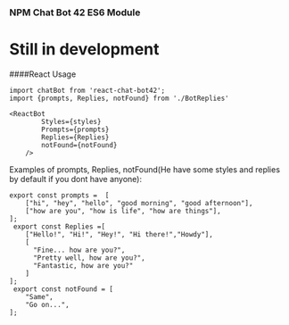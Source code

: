 ### NPM Chat Bot 42 ES6 Module
# Still in development
####React Usage

```react 
import chatBot from 'react-chat-bot42';
import {prompts, Replies, notFound} from './BotReplies'

<ReactBot  
        Styles={styles} 
		Prompts={prompts} 
		Replies={Replies}
		notFound={notFound}
	/>
```

Examples of prompts, Replies, notFound(He have some styles and replies by default if you dont have anyone):
```react
export const prompts =  [
    ["hi", "hey", "hello", "good morning", "good afternoon"],
    ["how are you", "how is life", "how are things"],
];
 export const Replies =[
    ["Hello!", "Hi!", "Hey!", "Hi there!","Howdy"],
    [
      "Fine... how are you?",
      "Pretty well, how are you?",
      "Fantastic, how are you?"
    ]
];
 export const notFound = [
    "Same",
    "Go on...",
];
```



